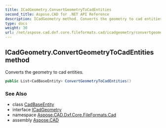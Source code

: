 ```yaml
---
title: ICadGeometry.ConvertGeometryToCadEntities
second_title: Aspose.CAD for .NET API Reference
description: ICadGeometry method. Converts the geometry to cad entities
type: docs
weight: 30
url: /net/aspose.cad.dxf.core.fileformats.cad/icadgeometry/convertgeometrytocadentities/
---
```

## ICadGeometry.ConvertGeometryToCadEntities method

Converts the geometry to cad entities.

```csharp
public List<CadBaseEntity> ConvertGeometryToCadEntities()
```

### See Also

* class [CadBaseEntity](../../../aspose.cad.fileformats.cad.cadobjects/cadbaseentity/)
* interface [ICadGeometry](../)
* namespace [Aspose.CAD.Dxf.Core.FileFormats.Cad](../../icadgeometry/)
* assembly [Aspose.CAD](../../../)


